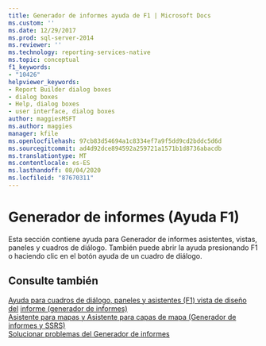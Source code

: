 ```yaml
---
title: Generador de informes ayuda de F1 | Microsoft Docs
ms.custom: ''
ms.date: 12/29/2017
ms.prod: sql-server-2014
ms.reviewer: ''
ms.technology: reporting-services-native
ms.topic: conceptual
f1_keywords:
- "10426"
helpviewer_keywords:
- Report Builder dialog boxes
- dialog boxes
- Help, dialog boxes
- user interface, dialog boxes
author: maggiesMSFT
ms.author: maggies
manager: kfile
ms.openlocfilehash: 97cb83d54694a1c8334ef7a9f5dd9cd2bddc5d6d
ms.sourcegitcommit: ad4d92dce894592a259721a1571b1d8736abacdb
ms.translationtype: MT
ms.contentlocale: es-ES
ms.lasthandoff: 08/04/2020
ms.locfileid: "87670311"
---
```

# <a name="report-builder-f1-help"></a>Generador de informes (Ayuda F1)
  Esta sección contiene ayuda para Generador de informes asistentes, vistas, paneles y cuadros de diálogo. También puede abrir la ayuda presionando F1 o haciendo clic en el botón ayuda de un cuadro de diálogo.  
  
## <a name="see-also"></a>Consulte también  
 [Ayuda para cuadros de diálogo, paneles y asistentes (F1) vista de diseño del](../report-builder-help-for-dialog-boxes-panes-and-wizards.md) [informe &#40;generador de informes&#41;](report-design-view-report-builder.md)   
 [Asistente para mapas y Asistente para capas de mapa &#40;Generador de informes y SSRS&#41;](../report-design/map-wizard-and-map-layer-wizard-report-builder-and-ssrs.md)   
 [Solucionar problemas del Generador de informes](../troubleshoot-report-builder.md)  
  
  
